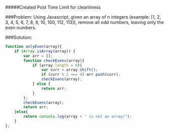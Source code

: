 #####Created Post Time Limit for cleanliness

###Problem:
Using Javascript, given an array of n integers (example: [1, 2, 3, 4, 5, 6, 7, 8, 9, 10, 100, 112, 113]), remove all odd numbers, leaving only the even numbers.

###Solution:

```javascript
function onlyEven(array){
    if (Array.isArray(array)) {
        var arr = [];
        function checkEvens(array){
            if (array.length > 0){
                var curr = array.shift();
                if (curr % 2 === 0) arr.push(curr);
                checkEvens(array);
            } else {
                return arr;
            }
        };
        checkEvens(array);
        return arr;
    }else{
        return console.log(array + " is not an array!");
    }
};
```
